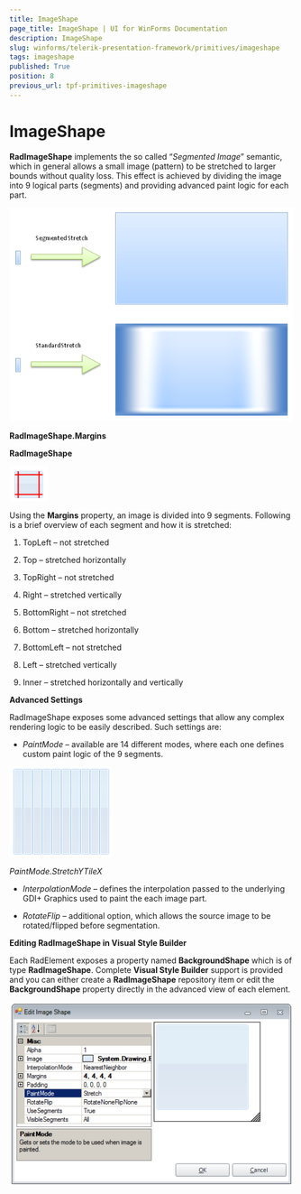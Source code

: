 ```yaml
---
title: ImageShape
page_title: ImageShape | UI for WinForms Documentation
description: ImageShape
slug: winforms/telerik-presentation-framework/primitives/imageshape
tags: imageshape
published: True
position: 8
previous_url: tpf-primitives-imageshape
---
```


# ImageShape

__RadImageShape__ implements the so called “*Segmented Image*” semantic, which in general allows a small image (pattern) to be stretched to larger bounds without quality loss. This effect is achieved by dividing the image into 9 logical parts (segments) and providing advanced paint logic for each part.

![tpf-primitives-imageshape 001](images/tpf-primitives-imageshape001.png)

__RadImageShape.Margins__

__RadImageShape__          

![tpf-primitives-imageshape 002](images/tpf-primitives-imageshape002.png)

Using the __Margins__ property, an image is divided into 9 segments. Following is a brief overview of each segment and how it is stretched:

1. TopLeft – not stretched

1. Top – stretched horizontally

1. TopRight – not stretched

1. Right – stretched vertically

1. BottomRight – not stretched

1. Bottom – stretched horizontally

1. BottomLeft – not stretched

1. Left – stretched vertically

1. Inner – stretched horizontally and vertically

__Advanced Settings__

RadImageShape exposes some advanced settings that allow any complex rendering logic to be easily described. Such settings are:

* *PaintMode* – available are 14 different modes, where each one defines custom paint logic of the 9 segments.

![tpf-primitives-imageshape 003](images/tpf-primitives-imageshape003.png)

*PaintMode.StretchYTileX*

* *InterpolationMode* – defines the interpolation passed to the underlying GDI+ Graphics used to paint the each image part.
            

* *RotateFlip* – additional option, which allows the source image to be rotated/flipped before segmentation.
            

__Editing RadImageShape in Visual Style Builder__

Each RadElement exposes a property named __BackgroundShape__ which is of type __RadImageShape__. Complete __Visual Style Builder__ support is provided and you can either create a __RadImageShape__ repository item or edit the __BackgroundShape__ property directly in the advanced view of each element.

![tpf-primitives-imageshape 004](images/tpf-primitives-imageshape004.png)

